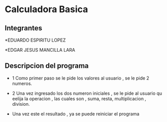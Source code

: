# Calculadora Basica

## Integrantes
*EDUARDO ESPIRITU LOPEZ

*EDGAR JESUS MANCILLA LARA 

## Descripcion del programa 
* 1 Como primer paso se le pide los valores al usuario  , se le pide 2 numeros.

* 2 Una vez ingresado los dos numeron iniciales , se le pide al usuario qu eelija la operacion , las cuales son , suma, resta, multiplicacion , division. 

* Una vez este el resultado , ya se puede reiniciar el programa
